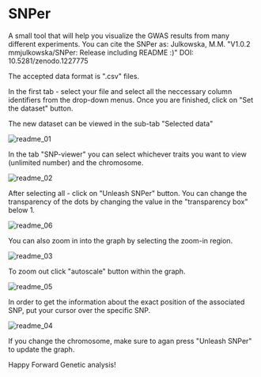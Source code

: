 # SNPer

A small tool that will help you visualize the GWAS results from many different experiments. You can cite the SNPer as:
Julkowska, M.M.  "V1.0.2 mmjulkowska/SNPer: Release including README :)" DOI: 10.5281/zenodo.1227775

The accepted data format is ".csv" files. 

In the first tab - select your file and select all the neccessary column identifiers from the drop-down menus. Once you are finished, click on "Set the dataset" button. 

The new dataset can be viewed in the sub-tab "Selected data"

![readme_01](https://user-images.githubusercontent.com/14832460/39174093-5af92582-47af-11e8-8f48-4c1cec73e7fd.png)

In the tab "SNP-viewer" you can select whichever traits you want to view (unlimited number) and the chromosome.  

![readme_02](https://user-images.githubusercontent.com/14832460/39174094-5b1bafc6-47af-11e8-9df4-86bfa828efd6.png)

After selecting all - click on "Unleash SNPer" button. You can change the transparency of the dots by changing the value in the "transparency box" below 1.

![readme_06](https://user-images.githubusercontent.com/14832460/39174241-ce1853a8-47af-11e8-8e5e-ddb9584611a8.png)

You can also zoom in into the graph by selecting the zoom-in region. 

![readme_03](https://user-images.githubusercontent.com/14832460/39174095-5b3da4a0-47af-11e8-87a6-7e22ee684768.png)

To zoom out click "autoscale" button within the graph. 

![readme_05](https://user-images.githubusercontent.com/14832460/39174097-5b8ad2ca-47af-11e8-952e-fee2ec91b4b1.png)

In order to get the information about the exact position of the associated SNP, put your cursor over the specific SNP. 

![readme_04](https://user-images.githubusercontent.com/14832460/39174096-5b5fdc3c-47af-11e8-9f92-7a5a38bf525b.png)

If you change the chromosome, make sure to agan press "Unleash SNPer" to update the graph. 

Happy Forward Genetic analysis!
